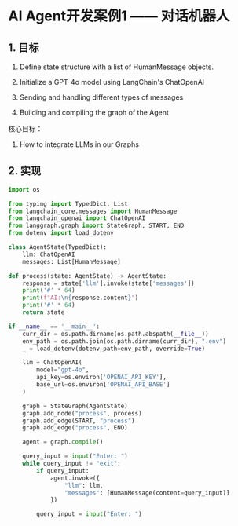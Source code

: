 # AI Agent开发案例1 —— 对话机器人

## 1. 目标

1. Define state structure with a list of HumanMessage objects.

2. Initialize a GPT-4o model using LangChain's ChatOpenAl

3. Sending and handling different types of messages

4. Building and compiling the graph of the Agent

核心目标：

1. How to integrate LLMs in our Graphs

## 2. 实现

```py
import os

from typing import TypedDict, List
from langchain_core.messages import HumanMessage
from langchain_openai import ChatOpenAI
from langgraph.graph import StateGraph, START, END
from dotenv import load_dotenv

class AgentState(TypedDict):
    llm: ChatOpenAI
    messages: List[HumanMessage]

def process(state: AgentState) -> AgentState:
    response = state['llm'].invoke(state['messages'])
    print('#' * 64)
    print(f"AI:\n{response.content}")
    print('#' * 64)
    return state

if __name__ == '__main__':
    curr_dir = os.path.dirname(os.path.abspath(__file__))
    env_path = os.path.join(os.path.dirname(curr_dir), ".env")
    _ = load_dotenv(dotenv_path=env_path, override=True)

    llm = ChatOpenAI(
        model="gpt-4o",
        api_key=os.environ['OPENAI_API_KEY'],
        base_url=os.environ['OPENAI_API_BASE']
    )

    graph = StateGraph(AgentState)
    graph.add_node("process", process)
    graph.add_edge(START, "process")
    graph.add_edge("process", END)

    agent = graph.compile()

    query_input = input("Enter: ")
    while query_input != "exit":
        if query_input:
            agent.invoke({
                "llm": llm,
                "messages": [HumanMessage(content=query_input)]
            })

        query_input = input("Enter: ")
```
